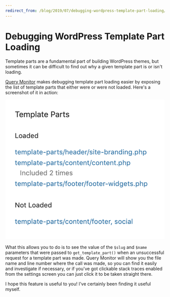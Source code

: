 ```yaml
---
redirect_from: /blog/2019/07/debugging-wordpress-template-part-loading/
---
```


# Debugging WordPress Template Part Loading

Template parts are a fundamental part of building WordPress themes, but sometimes it can be difficult to find out why a given template part is or isn't loading.

[Query Monitor](https://wordpress.org/plugins/query-monitor/) makes debugging template part loading easier by exposing the list of template parts that either were or were not loaded. Here's a screenshot of it in action:

![Screenshot of the Template Parts section of the Template panel in Query Monitor](../assets/template-parts.png)

What this allows you to do is to see the value of the `$slug` and `$name` parameters that were passed to `get_template_part()` when an unsuccessful request for a template part was made. Query Monitor will show you the file name and line number where the call was made, so you can find it easily and investigate if necessary, or if you've got clickable stack traces enabled from the settings screen you can just click it to be taken straight there.

I hope this feature is useful to you! I've certainly been finding it useful myself.
